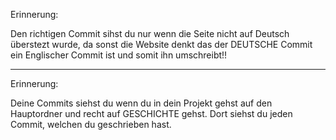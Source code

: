 Erinnerung: 

Den richtigen Commit sihst du nur wenn die Seite nicht auf Deutsch überstezt wurde, da sonst die Website denkt das der DEUTSCHE Commit ein Englischer Commit ist und somit ihn umschreibt!!

-------------------------------------------------------------------------------------------------------------------------------------------------------------------------------------------------------------------------------------------------------------------------------

Erinnerung:

Deine Commits siehst du wenn du in dein Projekt gehst auf den Hauptordner und recht auf GESCHICHTE gehst. Dort siehst du jeden Commit, welchen du geschrieben hast.
